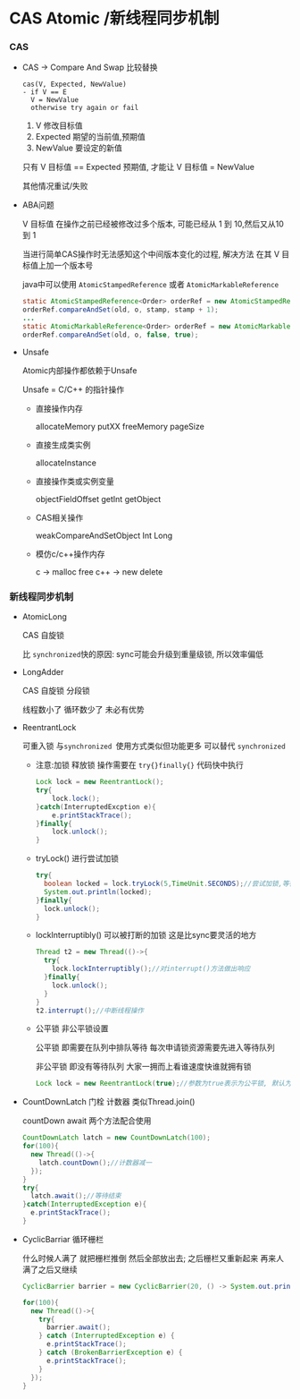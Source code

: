 CAS Atomic /新线程同步机制
===
### CAS 
* CAS -> Compare And Swap 比较替换
  ```
  cas(V, Expected, NewValue)
  - if V == E
    V = NewValue
    otherwise try again or fail
  ```
  1. V 修改目标值
  1. Expected 期望的当前值,预期值
  1. NewValue 要设定的新值

  只有 V 目标值 == Expected 预期值, 才能让 V 目标值 = NewValue

  其他情况重试/失败
* ABA问题

  V 目标值 在操作之前已经被修改过多个版本, 可能已经从 1 到 10,然后又从10 到 1 

  当进行简单CAS操作时无法感知这个中间版本变化的过程, 解决方法 在其 V 目标值上加一个版本号

  java中可以使用 `AtomicStampedReference` 或者 `AtomicMarkableReference`

  ```java
  static AtomicStampedReference<Order> orderRef = new AtomicStampedReference<>(new Order(), 0);
  orderRef.compareAndSet(old, o, stamp, stamp + 1);
  ...
  static AtomicMarkableReference<Order> orderRef = new AtomicMarkableReference<>(new Order(), false);
  orderRef.compareAndSet(old, o, false, true);
  ```
* Unsafe
  
  Atomic内部操作都依赖于Unsafe

  Unsafe = C/C++ 的指针操作  
  * 直接操作内存

    allocateMemory putXX freeMemory pageSize
  * 直接生成类实例

    allocateInstance
  * 直接操作类或实例变量

    objectFieldOffset getInt getObject
  * CAS相关操作

    weakCompareAndSetObject Int Long
  * 模仿c/c++操作内存

    c -> malloc free c++ -> new delete
### 新线程同步机制
* AtomicLong

  CAS 自旋锁 

  比 `synchronized`快的原因: sync可能会升级到重量级锁, 所以效率偏低
* LongAdder

  CAS 自旋锁 分段锁

  线程数小了 循环数少了 未必有优势
* ReentrantLock

  可重入锁 与`synchronized `使用方式类似但功能更多 可以替代 `synchronized`

  * 注意:加锁 释放锁 操作需要在 `try{}finally{}` 代码快中执行
    ```java
    Lock lock = new ReentrantLock();
    try{
        lock.lock();
    }catch(InterruptedExcption e){
        e.printStackTrace();
    }finally{
        lock.unlock();
    }
    ```
  * tryLock() 进行尝试加锁
    ```java
    try{
      boolean locked = lock.tryLock(5,TimeUnit.SECONDS);//尝试加锁,等待5秒,返回是否加锁成功
      System.out.println(locked);
    }finally{
      lock.unlock();
    }
    ```
  * lockInterruptibly()  可以被打断的加锁 这是比sync要灵活的地方
    ```java
    Thread t2 = new Thread(()->{
      try{
        lock.lockInterruptibly();//对interrupt()方法做出响应
      }finally{
        lock.unlock();
      }
    }
    t2.interrupt();//中断线程操作
    ```
  * 公平锁 非公平锁设置

    公平锁 即需要在队列中排队等待 每次申请锁资源需要先进入等待队列
    
    非公平锁 即没有等待队列 大家一拥而上看谁速度快谁就拥有锁
    ```java
    Lock lock = new ReentrantLock(true);//参数为true表示为公平锁, 默认为非公平锁
    ``` 
* CountDownLatch 门栓 计数器 类似Thread.join()

  countDown await 两个方法配合使用
  ```java
  CountDownLatch latch = new CountDownLatch(100);
  for(100){
    new Thread(()->{
      latch.countDown();//计数器减一
    });
  }
  try{
    latch.await();//等待结束
  }catch(InterruptedException e){
    e.printStackTrace();
  }
  ```
* CyclicBarriar 循环栅栏  

  什么时候人满了 就把栅栏推倒 然后全部放出去; 之后栅栏又重新起来 再来人 满了之后又继续
  ```java
  CyclicBarrier barrier = new CyclicBarrier(20, () -> System.out.println("满人, 发车"));

  for(100){
    new Thread(()->{
      try{
        barrier.await();
      } catch (InterruptedException e) {
        e.printStackTrace();
      } catch (BrokenBarrierException e) {
        e.printStackTrace();
      }
    });
  }
  ```
